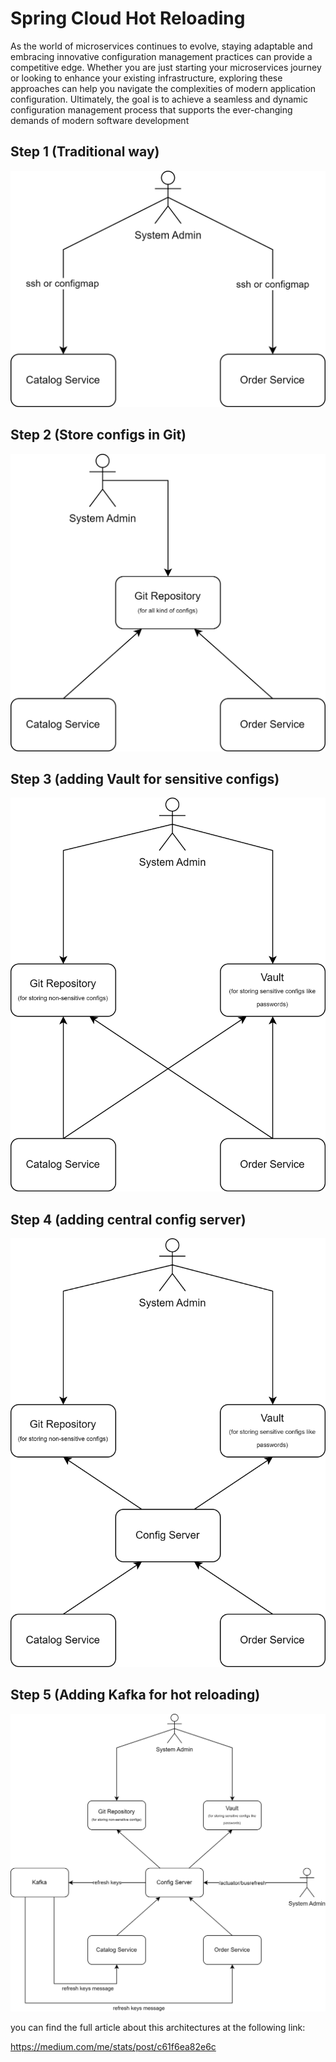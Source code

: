 # Spring Cloud Hot Reloading
As the world of microservices continues to evolve, staying adaptable and embracing innovative configuration management practices can provide a competitive edge. Whether you are just starting your microservices journey or looking to enhance your existing infrastructure, exploring these approaches can help you navigate the complexities of modern application configuration. Ultimately, the goal is to achieve a seamless and dynamic configuration management process that supports the ever-changing demands of modern software development


## Step 1 (Traditional way)
<p align="center">
  <img src="pictures/architecture-step-1.png?raw=true" />
</p>


## Step 2 (Store configs in Git)
<p align="center">
  <img src="pictures/architecture-step-2.png?raw=true" />
</p>


## Step 3 (adding Vault for sensitive configs)
<p align="center">
  <img src="pictures/architecture-step-3.png?raw=true" />
</p>


## Step 4 (adding central config server)
<p align="center">
  <img src="pictures/architecture-step-4.png?raw=true" />
</p>


## Step 5 (Adding Kafka for hot reloading)
<p align="center">
  <img src="pictures/architecture-overall.png?raw=true" />
</p>

you can find the full article about this architectures at the following link: 

https://medium.com/me/stats/post/c61f6ea82e6c